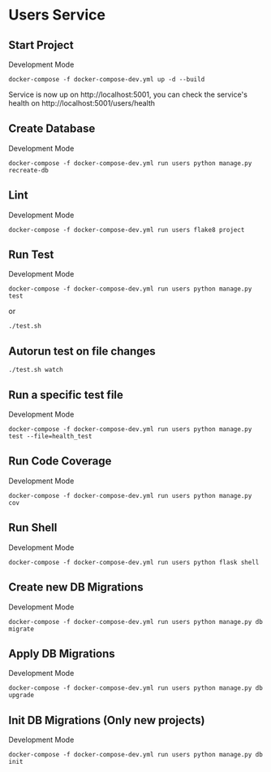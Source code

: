 # Users Service

## Start Project
Development Mode
```
docker-compose -f docker-compose-dev.yml up -d --build
```
Service is now up on http://localhost:5001, you can check the service's health on http://localhost:5001/users/health

## Create Database
Development Mode
```
docker-compose -f docker-compose-dev.yml run users python manage.py recreate-db
```

## Lint
Development Mode
```
docker-compose -f docker-compose-dev.yml run users flake8 project
```

## Run Test
Development Mode
```
docker-compose -f docker-compose-dev.yml run users python manage.py test
```
or
```
./test.sh
```

## Autorun test on file changes
```
./test.sh watch
```

## Run a specific test file
Development Mode
```
docker-compose -f docker-compose-dev.yml run users python manage.py test --file=health_test
```

## Run Code Coverage
Development Mode
```
docker-compose -f docker-compose-dev.yml run users python manage.py cov
```

## Run Shell
Development Mode
```
docker-compose -f docker-compose-dev.yml run users python flask shell
```

## Create new DB Migrations
Development Mode
```
docker-compose -f docker-compose-dev.yml run users python manage.py db migrate
```

## Apply DB Migrations
Development Mode
```
docker-compose -f docker-compose-dev.yml run users python manage.py db upgrade
```

## Init DB Migrations (Only new projects)
Development Mode
```
docker-compose -f docker-compose-dev.yml run users python manage.py db init
```
